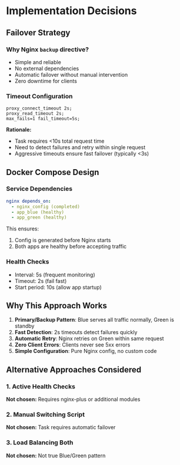 # Implementation Decisions

## Failover Strategy

### Why Nginx `backup` directive?
- Simple and reliable
- No external dependencies
- Automatic failover without manual intervention
- Zero downtime for clients

### Timeout Configuration
```nginx
proxy_connect_timeout 2s;
proxy_read_timeout 2s;
max_fails=1 fail_timeout=5s;
```

**Rationale:**
- Task requires <10s total request time
- Need to detect failures and retry within single request
- Aggressive timeouts ensure fast failover (typically <3s)

## Docker Compose Design

### Service Dependencies
```yaml
nginx depends_on:
  - nginx_config (completed)
  - app_blue (healthy)
  - app_green (healthy)
```

This ensures:
1. Config is generated before Nginx starts
2. Both apps are healthy before accepting traffic

### Health Checks
- Interval: 5s (frequent monitoring)
- Timeout: 2s (fail fast)
- Start period: 10s (allow app startup)

## Why This Approach Works

1. **Primary/Backup Pattern**: Blue serves all traffic normally, Green is standby
2. **Fast Detection**: 2s timeouts detect failures quickly
3. **Automatic Retry**: Nginx retries on Green within same request
4. **Zero Client Errors**: Clients never see 5xx errors
5. **Simple Configuration**: Pure Nginx config, no custom code

## Alternative Approaches Considered

### 1. Active Health Checks
**Not chosen:** Requires nginx-plus or additional modules

### 2. Manual Switching Script
**Not chosen:** Task requires automatic failover

### 3. Load Balancing Both
**Not chosen:** Not true Blue/Green pattern